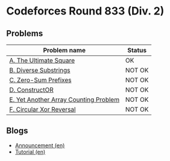 # Codeforces Round 833 (Div. 2)

## Problems

|Problem name|Status|
|------------|---------|
| [A. The Ultimate Square](problems/A._The_Ultimate_Square.md)|OK|
| [B. Diverse Substrings](problems/B._Diverse_Substrings.md)|NOT OK|
| [C. Zero-Sum Prefixes](problems/C._Zero-Sum_Prefixes.md)|NOT OK|
| [D. ConstructOR ](problems/D._ConstructOR_.md)|NOT OK|
| [E. Yet Another Array Counting Problem](problems/E._Yet_Another_Array_Counting_Problem.md)|NOT OK|
| [F. Circular Xor Reversal](problems/F._Circular_Xor_Reversal.md)|NOT OK|
## Blogs

- [Announcement (en)](blogs/Announcement_(en).md)
- [Tutorial (en)](blogs/Tutorial_(en).md)
